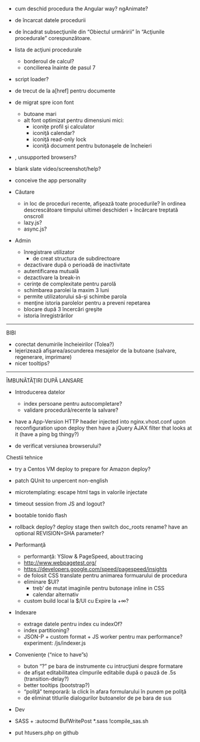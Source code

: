 - cum deschid procedura the Angular way? ngAnimate?
- de încarcat datele procedurii
- de încadrat subsecţiunile din “Obiectul urmăririi” în “Acţiunile procedurale” corespunzătoare.
- lista de acţiuni procedurale
  - borderoul de calcul?
  - concilierea înainte de pasul 7

- script loader?
- de trecut de la a[href] pentru documente

- de migrat spre icon font
  - butoane mari
  - alt font optimizat pentru dimensiuni mici:
    - iconiţe profil şi calculator
    - iconiţă calendar?
    - iconiţă read-only lock
    - iconiţă document pentru butonaşele de încheieri

- <noscript>, unsupported browsers?
- blank slate video/screenshot/help?
- conceive the app personality

- Căutare
  - in loc de proceduri recente, afişează toate procedurile?
    în ordinea descrescătoare timpului ultimei deschideri + încărcare treptată onscroll
  - lazy.js?
  - async.js?

- Admin
  - înregistrare utilizator
    - de creat structura de subdirectoare
  - dezactivare după o perioadă de inactivitate
  - autentificarea mutuală
  - dezactivare la break-in
  - cerinţe de complexitate pentru parolă
  - schimbarea parolei la maxim 3 luni
  - permite utilizatorului să-şi schimbe parola
  - menţine istoria parolelor pentru a preveni repetarea
  - blocare după 3 încercări greşite
  - istoria înregistrărilor

----------------------------------------------------------------------------------------------------
BIBI

- corectat denumirile încheieirilor (Tolea?)
- lejerizează afişarea/ascunderea mesajelor de la butoane (salvare, regenerare, imprimare)
- nicer tooltips?

----------------------------------------------------------------------------------------------------

ÎMBUNĂTĂŢIRI DUPĂ LANSARE

- Introducerea datelor
  - index persoane pentru autocompletare?
  - validare procedură/recente la salvare?
 
- have a App-Version HTTP header injected into nginx.vhost.conf upon reconfiguration upon deploy then have a
  jQuery AJAX filter that looks at it (have a ping bg thingy?)
- de verificat versiunea browserului?

Chestii tehnice
  - try a Centos VM deploy to prepare for Amazon deploy?
  - patch QUnit to unpercent non-english
  - microtemplating: escape html tags in valorile injectate
  - timeout session from JS and logout?
  - bootable tonido flash
  - rollback deploy? deploy stage then switch doc_roots rename? have an optional REVISION=SHA parameter?

- Performanţă
  - performanţă: YSlow & PageSpeed, about:tracing
  - http://www.webpagetest.org/
  - https://developers.google.com/speed/pagespeed/insights
  - de folosit CSS translate pentru animarea formuarului de procedura
  - eliminare $UI?
    - treb’ de mutat imaginile pentru butonaşe inline in CSS
    - calendar alternativ
  - custom build local la $/UI cu Expire la +∞?

- Indexare
  - extrage datele pentru index cu indexOf?
  - index partitioning?
  - JSON-P + custom format + JS worker pentru max performance? experiment: /js/indexer.js

- Convenienţe (“nice to have”s)
  - buton “?” pe bara de instrumente cu intrucţiuni despre formatare
  - de afişat editabilitatea cîmpurile editabile după o pauză de .5s (transition-delay?)
  - better tooltips (bootstrap?)
  - “poliţă” temporară: la click în afara formularului în punem pe poliţă
  - de eliminat titlurile dialogurilor butoanelor de pe bara de sus

- Dev
 - SASS + :autocmd BufWritePost *.sass !compile_sas.sh <afile>

- put htusers.php on github
